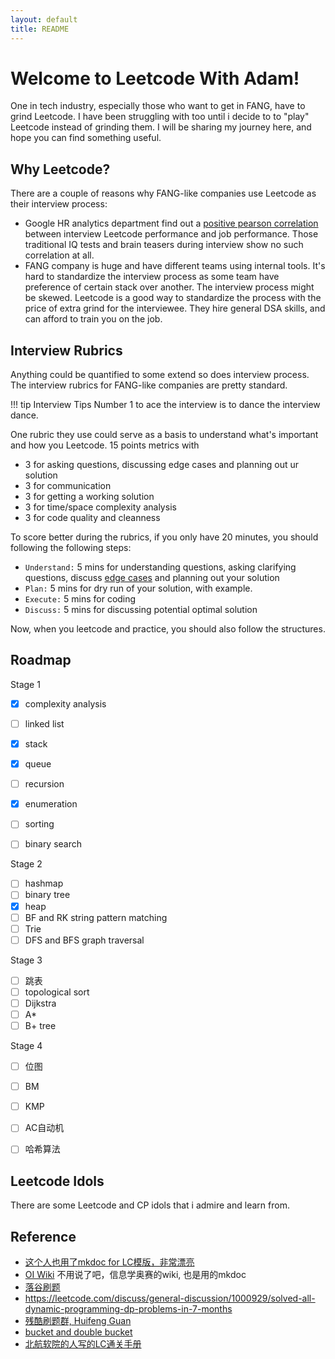 ```yaml
---
layout: default
title: README
---
```


# Welcome to Leetcode With Adam!

One in tech industry, especially those who want to get in FANG, have to grind Leetcode. I have been struggling with too until i decide to to "play" Leetcode instead of grinding them. I will be sharing my journey here, and hope you can find something useful.


## Why Leetcode?

There are a couple of reasons why FANG-like companies use Leetcode as their interview process:

- Google HR analytics department find out a [positive pearson correlation](https://en.wikipedia.org/wiki/Pearson_correlation_coefficient) between interview Leetcode performance and job performance. Those traditional IQ tests and brain teasers during interview show no such correlation at all.
- FANG company is huge and have different teams using internal tools. It's hard to standardize the interview process as some team have preference of certain stack over another. The interview process might be skewed. Leetcode is a good way to standardize the process with the price of extra grind for the interviewee. They hire general DSA skills, and can afford to train you on the job.

## Interview Rubrics

Anything could be quantified to some extend so does interview process. The interview rubrics for FANG-like companies are pretty standard. 

!!! tip Interview Tips
    Number 1 to ace the interview is to dance the interview dance.

One rubric they use could serve as a basis to understand what's important and how you Leetcode. 15 points metrics with

- 3 for asking questions, discussing edge cases and planning out ur solution
- 3 for communication
- 3 for getting a working solution
- 3 for time/space complexity analysis
- 3 for code quality and cleanness

To score better during the rubrics, if you only have 20 minutes, you should following the following steps:

- `Understand:` 5 mins for understanding questions, asking clarifying questions, discuss [edge cases](https://leetcode.com/discuss/general-discussion/988504/Edge-cases-to-consider-during-problem-solving) and planning out your solution
- `Plan:` 5 mins for dry run of your solution, with example.
- `Execute:` 5 mins for coding
- `Discuss:` 5 mins for discussing potential optimal solution

Now, when you leetcode and practice, you should also follow the structures.

## Roadmap

Stage 1

- [x] complexity analysis
- [ ] linked list
- [x] stack
- [x] queue
- [ ] recursion
- [x] enumeration
- [ ] sorting
- [ ] binary search


Stage 2

- [ ] hashmap
- [ ] binary tree
- [x] heap
- [ ] BF and RK string pattern matching
- [ ] Trie
- [ ] DFS and BFS graph traversal

Stage 3

- [ ] 跳表
- [ ] topological sort
- [ ] Dijkstra
- [ ] A*
- [ ] B+ tree

Stage 4

- [ ] 位图
- [ ] BM
- [ ] KMP
- [ ] AC自动机
- [ ] 哈希算法



## Leetcode Idols

There are some Leetcode and CP idols that i admire and learn from.


## Reference

- [这个人也用了mkdoc for LC模版，非常漂亮](https://walkccc.me/LeetCode/problems/3023/)
- [OI Wiki](https://oi-wiki.org/) 不用说了吧，信息学奥赛的wiki, 也是用的mkdoc
- [落谷刷题](https://www.luogu.com.cn/)
- https://leetcode.com/discuss/general-discussion/1000929/solved-all-dynamic-programming-dp-problems-in-7-months
- [残酷刷题群, Huifeng Guan](https://www.youtube.com/watch?v=hrwP6I5v1XY&ab_channel=HuifengGuan)
- [bucket and double bucket](https://stackoverflow.com/questions/42399355/what-is-a-bucket-or-double-bucket-data-structure)
- [北航软院的人写的LC通关手册](https://algo.itcharge.cn/)
